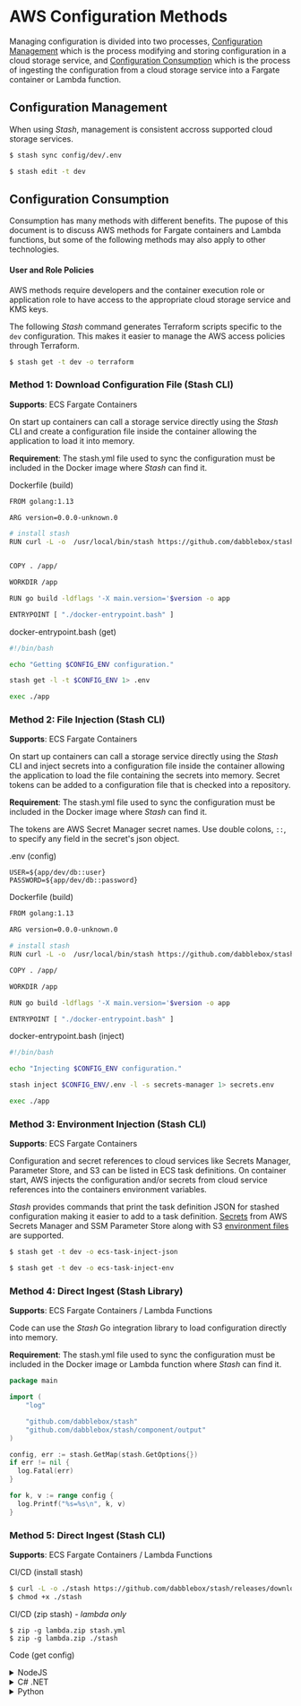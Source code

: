 # AWS Configuration Methods

Managing configuration is divided into two processes, [Configuration Management](#configuration-management) which is the process modifying and storing configuration in a cloud storage service, and [Configuration Consumption](#configuration-consumption) which is the process of ingesting the configuration from a cloud storage service into a Fargate container or Lambda function. 

## Configuration Management

When using *Stash*, management is consistent accross supported cloud storage services. 

```bash
$ stash sync config/dev/.env
```
```bash
$ stash edit -t dev
```

## Configuration Consumption

Consumption has many methods with different benefits. The pupose of this document is to discuss AWS methods for Fargate containers and Lambda functions, but some of the following methods may also apply to other technologies.

#### User and Role Policies
AWS methods require developers and the container execution role or application role to have access to the appropriate cloud storage service and KMS keys.

The following *Stash* command generates Terraform scripts specific to the `dev` configuration. This makes it easier to manage the AWS access policies through Terraform.

```bash
$ stash get -t dev -o terraform
```

### Method 1: Download Configuration File (Stash CLI)

**Supports**: ECS Fargate Containers

On start up containers can call a storage service directly using the *Stash* CLI and create a configuration file inside the container allowing the application to load it into memory.

**Requirement**: The stash.yml file used to sync the configuration must be included in the Docker image where *Stash* can find it.

Dockerfile (build)
```bash
FROM golang:1.13

ARG version=0.0.0-unknown.0

# install stash
RUN curl -L -o  /usr/local/bin/stash https://github.com/dabblebox/stash/releases/download/v0.1.0-rc/stash_linux_386 && chmod +x /usr/local/bin/stash


COPY . /app/  

WORKDIR /app

RUN go build -ldflags '-X main.version='$version -o app

ENTRYPOINT [ "./docker-entrypoint.bash" ]
```

docker-entrypoint.bash (get)
```bash
#!/bin/bash

echo "Getting $CONFIG_ENV configuration."

stash get -l -t $CONFIG_ENV 1> .env

exec ./app
```

### Method 2: File Injection (Stash CLI)

**Supports**: ECS Fargate Containers

On start up containers can call a storage service directly using the *Stash* CLI and inject secrets into a configuration file inside the container allowing the application to load the file containing the secrets into memory. Secret tokens can be added to a configuration file that is checked into a repository. 

**Requirement**: The stash.yml file used to sync the configuration must be included in the Docker image where *Stash* can find it.

The tokens are AWS Secret Manager secret names. Use double colons, `::`, to specify any field in the secret's json object.

.env (config)
```
USER=${app/dev/db::user}
PASSWORD=${app/dev/db::password}
```

Dockerfile (build)
```bash
FROM golang:1.13

ARG version=0.0.0-unknown.0

# install stash
RUN curl -L -o  /usr/local/bin/stash https://github.com/dabblebox/stash/releases/download/v0.1.0-rc/stash_linux_386 && chmod +x /usr/local/bin/stash

COPY . /app/  

WORKDIR /app

RUN go build -ldflags '-X main.version='$version -o app

ENTRYPOINT [ "./docker-entrypoint.bash" ]
```

docker-entrypoint.bash (inject)
```bash
#!/bin/bash

echo "Injecting $CONFIG_ENV configuration."

stash inject $CONFIG_ENV/.env -l -s secrets-manager 1> secrets.env

exec ./app
```

### Method 3: Environment Injection (Stash CLI)

**Supports**: ECS Fargate Containers

Configuration and secret references to cloud services like Secrets Manager, Parameter Store, and S3 can be listed in ECS task definitions. On container start, AWS injects the configuration and/or secrets from cloud service references into the containers environment variables.

*Stash* provides commands that print the task definition JSON for stashed configuration making it easier to add to a task definition. [Secrets](https://docs.aws.amazon.com/AmazonECS/latest/developerguide/specifying-sensitive-data.html) from AWS Secrets Manager and SSM Parameter Store along with S3 [environment files](https://docs.aws.amazon.com/AmazonECS/latest/developerguide/taskdef-envfiles.html) are supported.

```bash
$ stash get -t dev -o ecs-task-inject-json
```

```bash
$ stash get -t dev -o ecs-task-inject-env
```

### Method 4: Direct Ingest (Stash Library)

**Supports**: ECS Fargate Containers / Lambda Functions

Code can use the *Stash* Go integration library to load configuration directly into memory.

**Requirement**: The stash.yml file used to sync the configuration must be included in the Docker image or Lambda function where *Stash* can find it.

```go
package main

import (
	"log"

	"github.com/dabblebox/stash"
	"github.com/dabblebox/stash/component/output"
)

config, err := stash.GetMap(stash.GetOptions{})
if err != nil {
  log.Fatal(err)
}

for k, v := range config {
  log.Printf("%s=%s\n", k, v)
}
```

### Method 5: Direct Ingest (Stash CLI)

**Supports**: ECS Fargate Containers / Lambda Functions

CI/CD (install stash)
```bash
$ curl -L -o ./stash https://github.com/dabblebox/stash/releases/download/v0.3.0-rc/stash_linux_amd64
$ chmod +x ./stash
```

CI/CD (zip stash) - *lambda only*
```
$ zip -g lambda.zip stash.yml
$ zip -g lambda.zip ./stash
```

Code (get config)
<details>
  <summary>NodeJS</summary>

```javascript
const { exec } = require('child_process')
​
async function getConfig() {
  try {
    let result = await new Promise((resolve, reject) => {
      execCommand = `stash get -t ${process.env['CONFIG_ENV']} -t ${process.env['VERSION_TAG']} -o json`
      console.log(execCommand)
      exec(execCommand, (error, stdout, stderr) => {
        if (error) {
          console.log(`error: ${error.message}`)
          reject(error)
        }
        if (stderr) {
          console.log(`stash result: ${stderr}`)
        }
        if (!stdout) {
          reject(stderr)
        }
        resolve(stdout)
      })
    })
​
    return JSON.parse(result)
  } catch (err) {
    console.error(`Failed to get config`)
    throw err
  }
}
```
</details>

<details>
  <summary>C# .NET</summary>

</details>

<details>
  <summary>Python</summary>

```python
import subprocess
import json
import shlex
import os
vals = {}
keys = [
        "KEYS_HERE",
]
def init():
    cmd = "./stash get -t '{}' -o json".format(os.environ['stash_tags'])
    args = shlex.split(cmd)
    try:
        output = subprocess.check_output(
                args,
                stderr=subprocess.STDOUT,
                encoding='UTF-8',
        )
    except subprocess.CalledProcessError as e:
        print(e.output,e.returncode,cmd)
        raise(e)
    secrets = json.loads(output.split('downloaded')[1])
    for key in keys:
        v = secrets.get(key, None)
        if v is None:
            raise Exception('{} not found in secrets'.format(key))
        vals[key] = v
```
</details>
